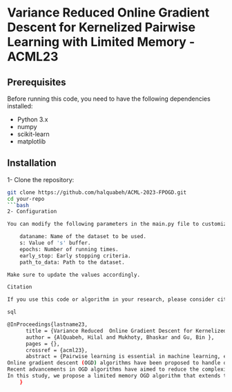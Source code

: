 # Variance Reduced  Online Gradient Descent for Kernelized Pairwise Learning with Limited Memory - ACML23

## Prerequisites
Before running this code, you need to have the following dependencies installed:
- Python 3.x
- numpy
- scikit-learn
- matplotlib

## Installation

1- Clone the repository:

```bash
git clone https://github.com/halquabeh/ACML-2023-FPOGD.git
cd your-repo
```bash
2- Configuration

You can modify the following parameters in the main.py file to customize the behavior of the code:

    dataname: Name of the dataset to be used.
    s: Value of 's' buffer.
    epochs: Number of running times.
    early_stop: Early stopping criteria.
    path_to_data: Path to the dataset.

Make sure to update the values accordingly.

Citation

If you use this code or algorithm in your research, please consider citing it as follows:

sql

@InProceedings{lastname23,
      title = {Variance Reduced  Online Gradient Descent for Kernelized Pairwise Learning with Limited Memory},
      author = {AlQuabeh, Hilal and Mukhoty, Bhaskar and Gu, Bin },
      pages = {},
      crossref = {acml23},
      abstract = {Pairwise learning is essential in machine learning, especially for problems involving loss functions defined on pairs of training examples.
Online gradient descent (OGD) algorithms have been proposed to handle online pairwise learning, where data arrives sequentially. However, the pairwise nature of the problem makes scalability challenging, as the gradient computation for a new sample involves all past samples.
Recent advancements in OGD algorithms have aimed to reduce the complexity of calculating online gradients, achieving complexities less than $O(T)$ and even as low as $O(1)$. However, these approaches are primarily limited to linear models and have induced variance.
In this study, we propose a limited memory OGD algorithm that extends to kernel online pairwise learning while improving the sublinear regret. Specifically, we establish a clear connection between the variance of online gradients and the regret, and construct online gradients using the most recent  stratified samples with a limited buffer of size of $s$ representing all past data, which have a complexity of $O(sT)$ and employs $O(\sqrt{T}\log{T})$ random Fourier features for kernel approximation.  Importantly, our theoretical results demonstrate that the variance-reduced online gradients lead to an improved sublinear regret bound. The experiments on real-world datasets demonstrate the superiority of our algorithm over both kernelized and linear online pairwise learning algorithms.}
    }

